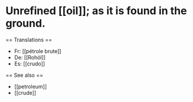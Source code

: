 # Unrefined [[oil]]; as it is found in the ground.

== Translations ==
* Fr: [[pétrole brute]]
* De: [[Rohöl]]
* Es: [[crudo]]

== See also ==

* [[petroleum]]
* [[crude]]